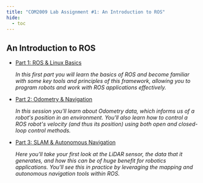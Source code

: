 ```yaml
---
title: "COM2009 Lab Assignment #1: An Introduction to ROS"
hide:
  - toc
--- 
```


## An Introduction to ROS

* [Part 1: ROS & Linux Basics](./part1)

    *In this first part you will learn the basics of ROS and become familiar with some key tools and principles of this framework, allowing you to program robots and work with ROS applications effectively.*

* [Part 2: Odometry & Navigation](./part2)

    *In this session you'll learn about Odometry data, which informs us of a robot's position in an environment. You'll also learn how to control a ROS robot's velocity (and thus its position) using both open and closed-loop control methods.*

* [Part 3: SLAM & Autonomous Navigation](./part3)

    *Here you'll take your first look at the LiDAR sensor, the data that it generates, and how this can be of huge benefit for robotics applications. You'll see this in practice by leveraging the mapping and autonomous navigation tools within ROS.*